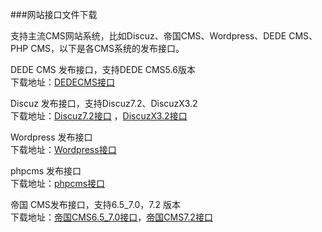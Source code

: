 ###网站接口文件下载

支持主流CMS网站系统，比如Discuz、帝国CMS、Wordpress、DEDE CMS、PHP CMS，以下是各CMS系统的发布接口。

DEDE CMS 发布接口，支持DEDE CMS5.6版本  
下载地址：[DEDECMS接口](http://www.51pashanhu.com/Files/jiekou/dedecms.zip)

Discuz 发布接口，支持Discuz7.2、DiscuzX3.2   
下载地址：[Discuz7.2接口](http://www.51pashanhu.com/Files/jiekou/discuz7.2.zip) ，[DiscuzX3.2接口](http://www.51pashanhu.com/Files/jiekou/discuzx3.2.zip)

Wordpress 发布接口  
下载地址：[Wordpress接口](http://www.51pashanhu.com/Files/jiekou/wordpress.zip)

phpcms 发布接口  
下载地址：[phpcms接口](http://www.51pashanhu.com/Files/jiekou/phpcms.zip)


帝国 CMS发布接口，支持6.5_7.0，7.2 版本   
下载地址：[帝国CMS6.5_7.0接口](http://www.51pashanhu.com/Files/jiekou/帝国CMS6.5_7.0.zip)，[帝国CMS7.2接口](http://www.51pashanhu.com/Files/jiekou/帝国CMS7.2.zip)
